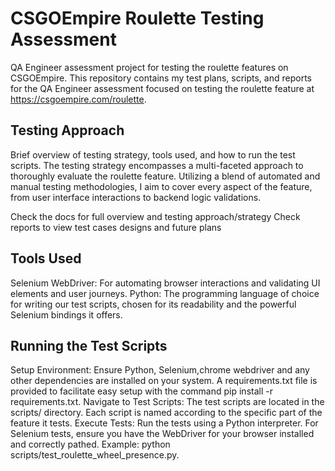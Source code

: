 # CSGOEmpire Roulette Testing Assessment
QA Engineer assessment project for testing the roulette features on CSGOEmpire.
This repository contains my test plans, scripts, and reports for the QA Engineer assessment focused on testing the roulette feature at https://csgoempire.com/roulette. 

## Testing Approach

Brief overview of testing strategy, tools used, and how to run the test scripts.
The testing strategy encompasses a multi-faceted approach to thoroughly evaluate the roulette feature. Utilizing a blend of automated and manual testing methodologies, I aim to cover every aspect of the feature, from user interface interactions to backend logic validations.

Check the docs for full overview and testing approach/strategy
Check reports to view test cases designs and future plans

## Tools Used
Selenium WebDriver: For automating browser interactions and validating UI elements and user journeys.
Python: The programming language of choice for writing our test scripts, chosen for its readability and the powerful Selenium bindings it offers.

## Running the Test Scripts
Setup Environment: Ensure Python, Selenium,chrome webdriver and any other dependencies are installed on your system.
A requirements.txt file is provided to facilitate easy setup with the command pip install -r requirements.txt.
Navigate to Test Scripts: The test scripts are located in the scripts/ directory. Each script is named according to the specific part of the feature it tests.
Execute Tests: Run the tests using a Python interpreter. For Selenium tests, ensure you have the WebDriver for your browser installed and correctly pathed. Example: python scripts/test_roulette_wheel_presence.py.

